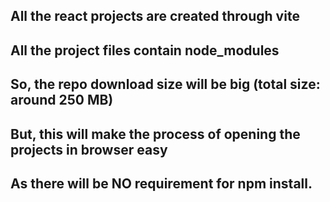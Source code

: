 ## All the react projects are created through vite

## All the project files contain node_modules

## So, the repo download size will be big (total size: around 250 MB)

## But, this will make the process of opening the projects in browser easy

## As there will be NO requirement for npm install.